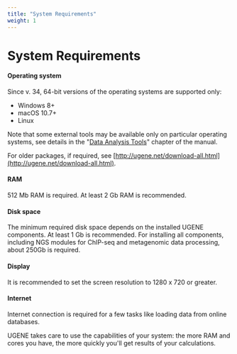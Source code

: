 ```yaml
---
title: "System Requirements"
weight: 1
---
```



# System Requirements

#### **Operating system**

Since v. 34, 64-bit versions of the operating systems are supported only:

*   Windows 8+
*   macOS 10.7+
*   Linux

Note that some external tools may be available only on particular operating systems, see details in the "[Data Analysis Tools](data-analysis-tools.md)" chapter of the manual.

For older packages, if required, see [http://ugene.net/download-all.html](http://ugene.net/download-all.html).

#### **RAM**

512 Mb RAM is required. At least 2 Gb RAM is recommended.

#### **Disk space**

The minimum required disk space depends on the installed UGENE components. At least 1 Gb is recommended. For installing all components, including NGS modules for ChIP-seq and metagenomic data processing, about 250Gb is required.

#### **Display**

It is recommended to set the screen resolution to 1280 x 720 or greater.

#### **Internet**

Internet connection is required for a few tasks like loading data from online databases.


UGENE takes care to use the capabilities of your system: the more RAM and cores you have, the more quickly you'll get results of your calculations.
